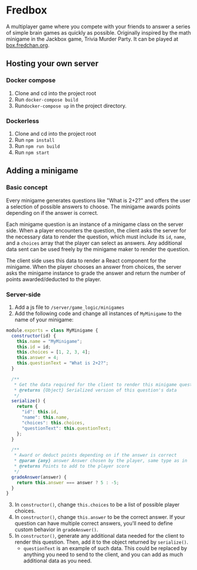 # Fredbox
A multiplayer game where you compete with your friends to answer a series of simple brain games as quickly as possible. Originally inspired by the math minigame in the Jackbox game, Trivia Murder Party. It can be played at [box.fredchan.org](https://box.fredchan.org/).

## Hosting your own server
### Docker compose
1. Clone and cd into the project root
2. Run `docker-compose build`
3. Run`docker-compose up` in the project directory.

### Dockerless
1. Clone and cd into the project root
2. Run `npm install`
3. Run `npm run build`
4. Run `npm start`

## Adding a minigame
### Basic concept
Every minigame generates questions like "What is 2+2?" and offers the user a selection of possible answers to choose. The minigame awards points depending on if the answer is correct.

Each minigame question is an instance of a minigame class on the server side. When a player encounters the question, the client asks the server for the necessary data to render the question, which must include its `id`, `name`, and a `choices` array that the player can select as answers. Any additional data sent can be used freely by the minigame maker to render the question.

The client side uses this data to render a React component for the minigame. When the player chooses an answer from choices, the server asks the minigame instance to grade the answer and return the number of points awarded/deducted to the player.

### Server-side
1. Add a js file to `/server/game_logic/minigames`
2. Add the following code and change all instances of `MyMinigame` to the name of your minigame:
```js
module.exports = class MyMinigame {
  constructor(id) {
    this.name = "MyMinigame";
    this.id = id;
    this.choices = [1, 2, 3, 4];
    this.answer = 4;
    this.questionText = "What is 2+2?";
  }

  /**
   * Get the data required for the client to render this minigame question
   * @returns {Object} Serialized version of this question's data
   */
  serialize() {
    return {
      "id": this.id,
      "name": this.name,
      "choices": this.choices,
      "questionText": this.questionText;
    };
  }

  /**
   * Award or deduct points depending on if the answer is correct
   * @param {any} answer Answer chosen by the player, same type as in `this.choices`
   * @returns Points to add to the player score
   */
  gradeAnswer(answer) {
    return this.answer === answer ? 5 : -5;
  }
}
```
3. In `constructor()`, change `this.choices` to be a list of possible player choices.
4. In `constructor()`, change `this.answer` to be the correct answer. If your question can have multiple correct answers, you'll need to define custom behavior in `gradeAnswer()`.
4. In `constructor()`, generate any additional data needed for the client to render this question. Then, add it to the object returned by `serialize()`.
    * `questionText` is an example of such data. This could be replaced by anything you need to send to the client, and you can add as much additional data as you need.